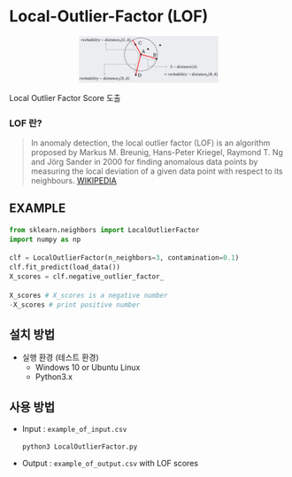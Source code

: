 # Local-Outlier-Factor (LOF)

<p align=center>
  <img width="50%" src="https://github.com/Xenia101/Local-Outlier-Factor/blob/master/img/1.png?raw=true">
</p>

Local Outlier Factor Score 도출

### LOF 란?
>In anomaly detection, the local outlier factor (LOF) is an algorithm proposed by Markus M. Breunig, Hans-Peter Kriegel, Raymond T. Ng and Jörg Sander in 2000 for finding anomalous data points by measuring the local deviation of a given data point with respect to its neighbours.
[WIKIPEDIA](https://en.wikipedia.org/wiki/Local_outlier_factor)

## EXAMPLE
```python
from sklearn.neighbors import LocalOutlierFactor
import numpy as np

clf = LocalOutlierFactor(n_neighbors=3, contamination=0.1)
clf.fit_predict(load_data())
X_scores = clf.negative_outlier_factor_

X_scores # X_scores is a negative number
-X_scores # print positive number
```

## 설치 방법
- 실행 환경 (테스트 환경)
  - Windows 10 or Ubuntu Linux
  - Python3.x

## 사용 방법

- Input : ```example_of_input.csv```

  `python3 LocalOutlierFactor.py`

- Output : ```example_of_output.csv``` with LOF scores

